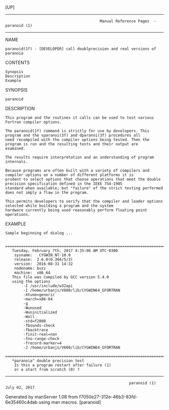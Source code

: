 [UP]

-----------------------------------------------------------------------------------------------------------------------------------
                                              Manual Reference Pages  - paranoid (1)
-----------------------------------------------------------------------------------------------------------------------------------
                                                                 
NAME

    paranoid(1f) - [DEVELOPER] call doublprecision and real versions of paranoia

CONTENTS

    Synopsis
    Description
    Example

SYNOPSIS

    paranoid

DESCRIPTION

    This program and the routines it calls can be used to test various Fortran compiler options.

    The paranoid(1f) command is strictly for use by developers. This program and the sparanoi(3f) and dparanoi(3f) procedures all
    need recompiled with the compiler options being tested. Then the program is run and the resulting tests and their output are
    examined.

    The results require interpretation and an understanding of program internals.

    Because programs are often built with a variety of compilers and compiler options on a number of different platforms it is
    prudent to select options that choose operations that meet the double precision specification defined in the IEEE 754-1985
    standard when available; but "failure" of the strict testing performed does not imply a flaw in the program.

    This permits developers to verify that the compiler and loader options selected while building a program and the system
    hardware currently being used reasonably perform floating point operations.

EXAMPLE

    Sample beginning of dialog ...

       ================================================================================
       Tuesday, February 7th, 2017 4:35:06 AM UTC-0300
        sysname:   CYGWIN_NT-10.0
        release:  2.6.0(0.304/5/3)
        version:  2016-08-31 14:32
        nodename: buzz
        machine:  x86_64
       This file was compiled by GCC version 5.4.0
       using the options
            -I /usr/include/w32api
            -I /home/urbanjs/V600/lib/CYGWIN64_GFORTRAN
            -mtune=generic
            -march=x86-64
            -g
            -Wunused
            -Wuninitialized
            -Wall
            -std=f2008
            -fbounds-check
            -fbacktrace
            -finit-real=nan
            -fno-range-check
            -frecord-marker=4
            -J /home/urbanjs/V600/lib/CYGWIN64_GFORTRAN
       ================================================================================
       *paranoia" double precision test
        Is this a program restart after failure (1)
        or a start from scratch (0) ?



-----------------------------------------------------------------------------------------------------------------------------------

                                                           paranoid (1)                                               July 02, 2017

Generated by manServer 1.08 from f7050e27-312e-46b3-83fd-6e35460c4dab using man macros.
                                                            [paranoid]
